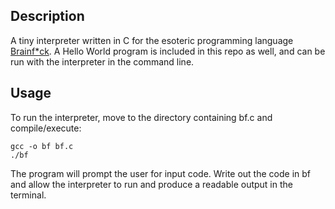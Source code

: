 ## Description
A tiny interpreter written in C for the esoteric programming language 
[Brainf*ck](https://esolangs.org/wiki/Brainfuck). A Hello World program is included in this repo as well, and can be run with the interpreter in the command line.

## Usage

To run the interpreter, move to the directory containing bf.c and compile/execute:
```
gcc -o bf bf.c 
./bf
```
The program will prompt the user for input code. Write out the code in bf and allow the interpreter to run and produce a readable output in the terminal.
